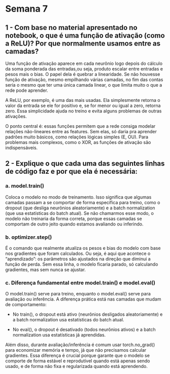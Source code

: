 # Semana 7

## 1 - Com base no material apresentado no notebook, o que é uma função de ativação (como a ReLU)? Por que normalmente usamos entre as camadas?

Uma função de ativação aparece em cada neurônio logo depois do cálculo da soma ponderada das entradas,ou seja, produto escalar entre entradas e pesos mais o bias. O papel dela é quebrar a linearidade. Se não houvesse função de ativação, mesmo empilhando várias camadas, no fim das contas seria o mesmo que ter uma única camada linear, o que limita muito o que a rede pode aprender.

A ReLU, por exemplo, é uma das mais usadas. Ela simplesmente retorna o valor da entrada se ele for positivo e, se for menor ou igual a zero, retorna zero. Essa simplicidade ajuda no treino e evita alguns problemas de outras ativações.

O ponto central é: essas funções permitem que a rede consiga modelar relações não-lineares entre as features. Sem elas, só daria pra aprender padrões muito básicos, como relações lógicas simples (E, OU). Para problemas mais complexos, como o XOR, as funções de ativação são indispensáveis.


## 2 - Explique o que cada uma das seguintes linhas de código faz e por que ela é necessária:

### a. model.train()

Coloca o modelo no modo de treinamento. Isso significa que algumas camadas passam a se comportar de forma específica para treino, como o dropout (que desliga neurônios aleatoriamente) e a batch normalization (que usa estatísticas do batch atual). Se não chamarmos esse modo, o modelo não treinaria da forma correta, porque essas camadas se comportam de outro jeito quando estamos avaliando ou inferindo.

### b. optimizer.step()

É o comando que realmente atualiza os pesos e bias do modelo com base nos gradientes que foram calculados. Ou seja, é aqui que acontece o “aprendizado”: os parâmetros são ajustados na direção que diminui a função de perda. Sem essa linha, o modelo ficaria parado, só calculando gradientes, mas sem nunca se ajustar.

### c. Diferença fundamental entre model.train() e model.eval()

O model.train() serve para treino, enquanto o model.eval() serve para avaliação ou inferência. A diferença prática está nas camadas que mudam de comportamento:

- No train(), o dropout está ativo (neurônios desligados aleatoriamente) e a batch normalization usa estatísticas do batch atual.

- No eval(), o dropout é desativado (todos neurônios ativos) e a batch normalization usa estatísticas já aprendidas.

Além disso, durante avaliação/inferência é comum usar torch.no_grad() para economizar memória e tempo, já que não precisamos calcular gradientes. Essa diferença é crucial porque garante que o modelo se comporte de forma estável e reprodutível quando está apenas sendo usado, e de forma não fixa e regularizada quando está aprendendo.